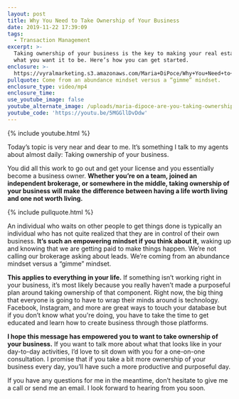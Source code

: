 ```yaml
---
layout: post
title: Why You Need to Take Ownership of Your Business
date: 2019-11-22 17:39:09
tags:
  - Transaction Management
excerpt: >-
  Taking ownership of your business is the key to making your real estate career
  what you want it to be. Here’s how you can get started.
enclosure: >-
  https://vyralmarketing.s3.amazonaws.com/Maria+DiPoce/Why+You+Need+to+Take+Ownership+of+Your+Business.mp4
pullquote: Come from an abundance mindset versus a “gimme” mindset.
enclosure_type: video/mp4
enclosure_time:
use_youtube_image: false
youtube_alternate_image: /uploads/maria-dipoce-are-you-taking-ownership-of-your-business-youtube.jpg
youtube_code: 'https://youtu.be/5MGGllDvDdw'
---
```


{% include youtube.html %}

Today’s topic is very near and dear to me. It’s something I talk to my agents about almost daily: Taking ownership of your business.

You did all this work to go out and get your license and you essentially become a business owner. **Whether you’re on a team, joined an independent brokerage, or somewhere in the middle, taking ownership of your business will make the difference between having a life worth living and one not worth living.&nbsp;**

{% include pullquote.html %}

An individual who waits on other people to get things done is typically an individual who has not quite realized that they are in control of their own business. **It’s such an empowering mindset if you think about it,** waking up and knowing that we are getting paid to make things happen. We’re not calling our brokerage asking about leads. We’re coming from an abundance mindset versus a “gimme” mindset.

**This applies to everything in your life.** If something isn’t working right in your business, it’s most likely because you really haven’t made a purposeful plan around taking ownership of that component. Right now, the big thing that everyone is going to have to wrap their minds around is technology. Facebook, Instagram, and more are great ways to touch your database but if you don’t know what you're doing, you have to take the time to get educated and learn how to create business through those platforms.&nbsp;

**I hope this message has empowered you to want to take ownership of your business.** If you want to talk more about what that looks like in your day-to-day activities, I’d love to sit down with you for a one-on-one consultation. I promise that if you take a bit more ownership of your business every day, you’ll have such a more productive and purposeful day.

If you have any questions for me in the meantime, don’t hesitate to give me a call or send me an email. I look forward to hearing from you soon.
